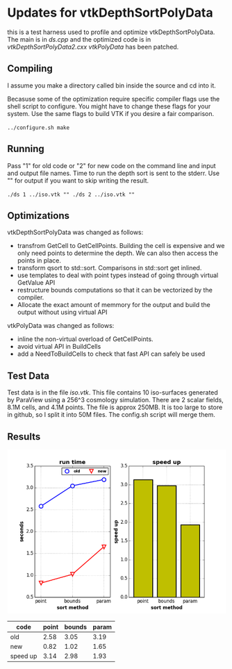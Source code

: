 # Updates for vtkDepthSortPolyData #
this is a test harness used to profile and optimize
vtkDepthSortPolyData. The main is in *ds.cpp* and the
optimized code is in *vtkDepthSortPolyData2.cxx* *vtkPolyData*
has been patched.

## Compiling ##
I assume you make a directory called bin inside the source and
cd into it.

Becasuse some of the optimization require specific compiler flags
use the shell script to configure. You might have to change these
flags for your system. Use the same flags to build VTK if you desire
a fair comparison.

`../configure.sh
make`

## Running ##
Pass "1" for old code or "2" for new code on the command line and
input and output file names. Time to run the depth sort is sent to
the stderr. Use "" for output if you want to skip writing the result.

`./ds 1 ../iso.vtk ""
./ds 2 ../iso.vtk ""`

## Optimizations ##
vtkDepthSortPolyData was changed as follows:
* transfrom GetCell to GetCellPoints. Building the cell is expensive
  and we only need points to determine the depth. We can also then
  access the points in place.
* transform qsort to std::sort. Comparisons in std::sort get inlined.
* use templates to deal with point types instead of going through
  virtual GetValue API
* restructure bounds computations so that it can be vectorized
  by the compiler.
* Allocate the exact amount of memmory for the output and
  build the output without using virtual API

vtkPolyData was changed as follows:
* inline the non-virtual overload of GetCellPoints.
* avoid virtual API in BuildCells
* add a NeedToBuildCells to check that fast API can safely be used

## Test Data ##
Test data is in the file *iso.vtk*. This file contains 10 iso-surfaces
generated by ParaView using a 256^3 cosmology simulation. There are 2
scalar fields, 8.1M cells, and 4.1M points. The file is approx 250MB.
It is too large to store in github, so I split it into 50M files. The
config.sh script will merge them.

## Results ##
![comparison](images/depth_sort_speedup.png)


code | point | bounds | param
-----|-------|--------|------
old | 2.58 | 3.05 | 3.19
new | 0.82 | 1.02 | 1.65
speed up | 3.14 | 2.98 | 1.93

